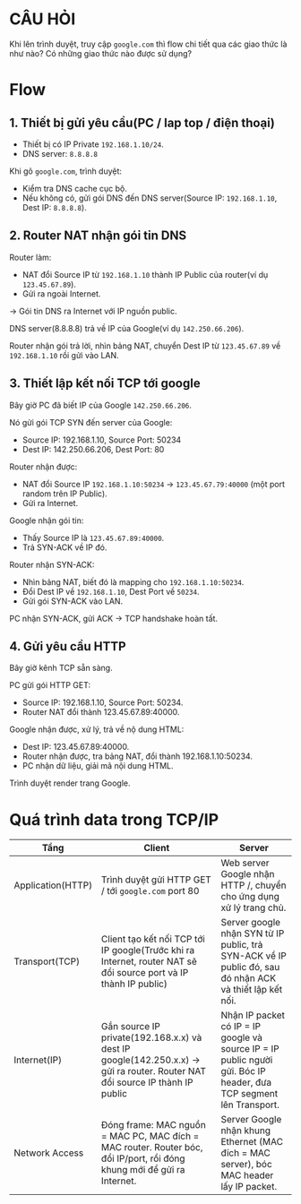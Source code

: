 # CÂU HỎI

Khi lên trình duyệt, truy cập `google.com` thì flow chi tiết qua các giao thức là như nào? Có những giao thức nào được sử dụng?

# Flow 

## 1. Thiết bị gửi yêu cầu(PC / lap top / điện thoại) 
- Thiết bị có IP Private `192.168.1.10/24`.
- DNS server: `8.8.8.8`

Khi gõ `google.com`, trình duyệt:
- Kiểm tra DNS cache cục bộ.
- Nếu không có, gửi gói DNS đến DNS server(Source IP: `192.168.1.10`, Dest IP: `8.8.8.8`).

## 2. Router NAT nhận gói tin DNS

Router làm:
- NAT đổi Source IP từ `192.168.1.10` thành IP Public của router(ví dụ `123.45.67.89`).
- Gửi ra ngoài Internet.

-> Gói tin DNS ra Internet với IP nguồn public.

DNS server(8.8.8.8) trả về IP của Google(ví dụ `142.250.66.206`).

Router nhận gói trả lời, nhìn bảng NAT, chuyển Dest IP từ `123.45.67.89` về `192.168.1.10` rồi gửi vào LAN.

## 3. Thiết lập kết nối TCP tới google

Bây giờ PC đã biết IP của Google `142.250.66.206`.

Nó gửi gói TCP SYN đến server của Google:
- Source IP: 192.168.1.10, Source Port: 50234
- Dest IP: 142.250.66.206, Dest Port: 80

Router nhận được:
- NAT đổi Source IP `192.168.1.10:50234` -> `123.45.67.79:40000` (một port random trên IP Public).
- Gửi ra Internet.

Google nhận gói tin:
- Thấy Source IP là `123.45.67.89:40000`.
- Trả SYN-ACK về IP đó.

Router nhận SYN-ACK:
- Nhìn bảng NAT, biết đó là mapping cho `192.168.1.10:50234`.
- Đổi Dest IP về `192.168.1.10`, Dest Port về `50234`.
- Gửi gói SYN-ACK vào LAN.

PC nhận SYN-ACK, gửi ACK -> TCP handshake hoàn tất.

## 4. Gửi yêu cầu HTTP

Bây giờ kênh TCP sẵn sàng.

PC gửi gói HTTP GET:
- Source IP: 192.168.1.10, Source Port: 50234.
- Router NAT đổi thành 123.45.67.89:40000.

Google nhận được, xử lý, trả về nộ dung HTML:
- Dest IP: 123.45.67.89:40000.
- Router nhận được, tra bảng NAT, đổi thành 192.168.1.10:50234.
- PC nhận dữ liệu, giải mã nội dung HTML.

Trình duyệt render trang Google.

# Quá trình data trong TCP/IP

|Tầng|Client|Server|
|---|---|---|
|Application(HTTP)|Trình duyệt gửi HTTP GET / tới `google.com` port 80|Web server Google nhận HTTP /, chuyển cho ứng dụng xử lý trang chủ.|
|Transport(TCP)|Client tạo kết nối TCP tới IP google(Trước khi ra Internet, router NAT sẽ đổi source port và IP thành IP public)|Server google nhận SYN từ IP public, trả SYN-ACK về IP public đó, sau đó nhận ACK và thiết lập kết nối.|
|Internet(IP)|Gắn source IP private(192.168.x.x) và dest IP google(142.250.x.x) -> gửi ra router. Router NAT đổi source IP thành IP public|Nhận IP packet có IP = IP google và source IP = IP public người gửi. Bóc IP header, đưa TCP segment lên Transport.|
|Network Access|Đóng frame: MAC nguồn = MAC PC, MAC đích = MAC router. Router bóc, đổi IP/port, rồi đóng khung mới để gửi ra Internet.|Server Google nhận khung Ethernet (MAC đích = MAC server), bóc MAC header lấy IP packet.|